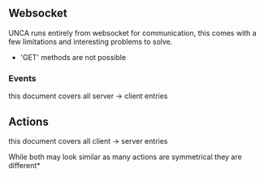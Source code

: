 ## Websocket

UNCA runs entirely from websocket for communication, this comes with a few limitations and interesting problems to solve.
- 'GET' methods are not possible


### Events
this document covers all server -> client entries
## Actions
this document covers all client -> server entries

While both may look similar as many actions are symmetrical they are different*
